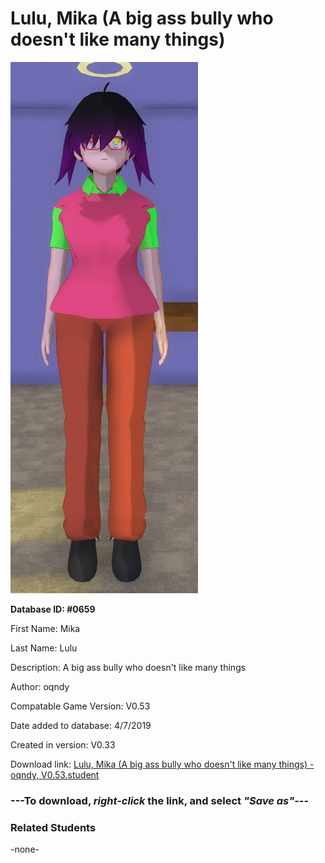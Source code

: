 # Lulu, Mika (A big ass bully who doesn't like many things)

<img src="../../Files/Images/Lulu, Mika (A big ass bully who doesn't like many things).png" title="Lulu, Mika (A big ass bully who doesn't like many things) - oqndy, V0.53">

**Database ID: #0659**

First Name: Mika

Last Name: Lulu

Description: A big ass bully who doesn't like many things

Author: oqndy

Compatable Game Version: V0.53

Date added to database: 4/7/2019

Created in version: V0.33

Download link: <a href="https://raw.githubusercontent.com/Arbiter1223/Daigaku-Gurashi-Custom-Students/master/Files/Student%20Files/Lulu%2C%20Mika%20(A%20big%20ass%20bully%20who%20doesn't%20like%20many%20things)%20-%20oqndy%2C%20V0.53.student">Lulu, Mika (A big ass bully who doesn't like many things) - oqndy, V0.53.student</a>

### ---**To download, _right-click_ the link, and select _"Save as"_**---

### Related Students

-none-

